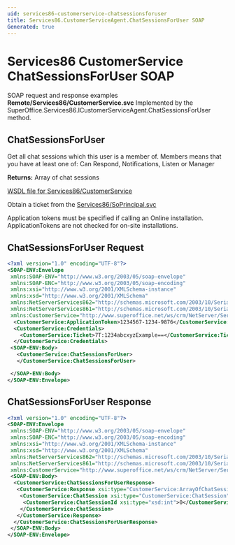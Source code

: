 ```yaml
---
uid: services86-customerservice-chatsessionsforuser
title: Services86.CustomerServiceAgent.ChatSessionsForUser SOAP
Generated: true
---
```


# Services86 CustomerService ChatSessionsForUser SOAP

SOAP request and response examples **Remote/Services86/CustomerService.svc**
Implemented by the <see cref="M:SuperOffice.Services86.ICustomerServiceAgent.ChatSessionsForUser">SuperOffice.Services86.ICustomerServiceAgent.ChatSessionsForUser</see> method.

## ChatSessionsForUser

Get all chat sessions which this user is a member of. Members means that you have at least one of: Can Respond, Notifications, Listen or Manager


**Returns:** Array of chat sessions


[WSDL file for Services86/CustomerService](../Services86-CustomerService.md)

Obtain a ticket from the [Services86/SoPrincipal.svc](../SoPrincipal/index.md)

Application tokens must be specified if calling an Online installation. ApplicationTokens are not checked for on-site installations.

## ChatSessionsForUser Request

```xml
<?xml version="1.0" encoding="UTF-8"?>
<SOAP-ENV:Envelope
 xmlns:SOAP-ENV="http://www.w3.org/2003/05/soap-envelope"
 xmlns:SOAP-ENC="http://www.w3.org/2003/05/soap-encoding"
 xmlns:xsi="http://www.w3.org/2001/XMLSchema-instance"
 xmlns:xsd="http://www.w3.org/2001/XMLSchema"
 xmlns:NetServerServices862="http://schemas.microsoft.com/2003/10/Serialization/Arrays"
 xmlns:NetServerServices861="http://schemas.microsoft.com/2003/10/Serialization/"
 xmlns:CustomerService="http://www.superoffice.net/ws/crm/NetServer/Services86">
  <CustomerService:ApplicationToken>1234567-1234-9876</CustomerService:ApplicationToken>
  <CustomerService:Credentials>
    <CustomerService:Ticket>7T:1234abcxyzExample==</CustomerService:Ticket>
  </CustomerService:Credentials>
 <SOAP-ENV:Body>
   <CustomerService:ChatSessionsForUser>
   </CustomerService:ChatSessionsForUser>

 </SOAP-ENV:Body>
</SOAP-ENV:Envelope>

```


## ChatSessionsForUser Response

```xml
<?xml version="1.0" encoding="UTF-8"?>
<SOAP-ENV:Envelope
 xmlns:SOAP-ENV="http://www.w3.org/2003/05/soap-envelope"
 xmlns:SOAP-ENC="http://www.w3.org/2003/05/soap-encoding"
 xmlns:xsi="http://www.w3.org/2001/XMLSchema-instance"
 xmlns:xsd="http://www.w3.org/2001/XMLSchema"
 xmlns:NetServerServices862="http://schemas.microsoft.com/2003/10/Serialization/Arrays"
 xmlns:NetServerServices861="http://schemas.microsoft.com/2003/10/Serialization/"
 xmlns:CustomerService="http://www.superoffice.net/ws/crm/NetServer/Services86">
 <SOAP-ENV:Body>
  <CustomerService:ChatSessionsForUserResponse>
   <CustomerService:Response xsi:type="CustomerService:ArrayOfChatSession">
    <CustomerService:ChatSession xsi:type="CustomerService:ChatSession">
     <CustomerService:ChatSessionId xsi:type="xsd:int">0</CustomerService:ChatSessionId>
    </CustomerService:ChatSession>
   </CustomerService:Response>
  </CustomerService:ChatSessionsForUserResponse>
 </SOAP-ENV:Body>
</SOAP-ENV:Envelope>

```

